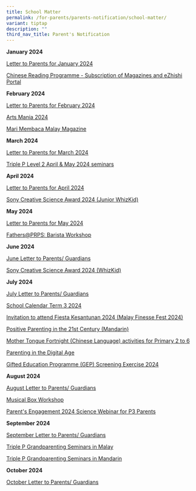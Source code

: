 ```yaml
---
title: School Matter
permalink: /for-parents/parents-notification/school-matter/
variant: tiptap
description: ""
third_nav_title: Parent's Notification
---
```

<p><strong>January 2024</strong>
</p>
<p><a href="/files/School Matter/January_Letter_to_Parents_2024.pdf" rel="noopener noreferrer nofollow" target="_blank">Letter to Parents for January 2024</a>
</p>
<p><a href="/files/School Matter/CL_Mag___PG_Notification_2024_SM_004.pdf" rel="noopener noreferrer nofollow" target="_blank">Chinese Reading Programme - Subscription of Magazines and eZhishi Portal</a>
</p>
<p></p>
<p><strong>February 2024</strong>
</p>
<p><a href="/files/School Matter/Feb_Letter_to_Parents_2024.pdf" rel="noopener noreferrer nofollow" target="_blank">Letter to Parents for February 2024</a>
</p>
<p><a href="/files/School Matter/ArtsMania_School_Letter_2024__edited_on_6_Feb_final.pdf" rel="noopener noreferrer nofollow" target="_blank">Arts Mania 2024</a>
</p>
<p><a href="/files/School Matter/ML_Mag_Mari_Membaca_P1_P6___Letter_to_Parent_2024.pdf" rel="noopener noreferrer nofollow" target="_blank">Mari Membaca Malay Magazine</a>
</p>
<p></p>
<p><strong>March 2024</strong>
</p>
<p></p>
<p><a href="/files/School Matter/March_Letter_to_Parents_2024.pdf" rel="noopener noreferrer nofollow" target="_blank">Letter to Parents for March 2024</a>
</p>
<p><a href="/files/School Matter/Triple_P_Pri_Sch_L2_Apr_and_May_Runs___Care_Corner_Singapore.pdf" rel="noopener noreferrer nofollow" target="_blank">Triple P Level 2 April &amp; May 2024 seminars</a>
</p>
<p></p>
<p><strong>April 2024</strong>
</p>
<p><a href="/files/School Matter/April_Letter_to_Parents.pdf" rel="noopener noreferrer nofollow" target="_blank">Letter to Parents for April 2024</a>
</p>
<p><a href="/files/School Matter/SCSA_2024_Junior_WhizKid_P1_2_Student_Slides.pdf" rel="noopener noreferrer nofollow" target="_blank">Sony Creative Science Award 2024 (Junior WhizKid)</a>
</p>
<p></p>
<p><strong>May 2024</strong>
</p>
<p><a href="/files/School Matter/May_Letter_to_Parents_Guardians_.pdf" rel="noopener noreferrer nofollow" target="_blank">Letter to Parents for May 2024</a>
</p>
<p><a href="/files/School Matter/Infographic__Fathers_PRPS_.pdf" rel="noopener noreferrer nofollow" target="_blank">Fathers@PRPS: Barista Workshop</a>
</p>
<p></p>
<p><strong>June 2024</strong>
</p>
<p><a href="/files/School Matter/June_Letter_to_Parents_Guardians.pdf" rel="noopener noreferrer nofollow" target="_blank">June Letter to Parents/ Guardians</a>
</p>
<p><a href="/files/School Matter/SCSA_2024_WhizKid_P3_6_Student_Slides.pdf" rel="noopener noreferrer nofollow" target="_blank">Sony Creative Science Award 2024 (WhizKid)</a>
</p>
<p></p>
<p><strong>July 2024</strong>
</p>
<p><a href="/files/School Matter/July_Letter_to_Parents_.pdf" rel="noopener noreferrer nofollow" target="_blank">July Letter to Parents/ Guardians</a>
</p>
<p><a href="/files/School Matter/Annex_A_School_Calendar_Term_3_2024.pdf" rel="noopener noreferrer nofollow" target="_blank">School Calendar Term 3 2024</a>
</p>
<p><a href="https://pg.moe.edu.sg/consentForms/details/611143" rel="noopener noreferrer nofollow" target="_blank">Invitation to attend Fiesta Kesantunan 2024 (Malay Finesse Fest 2024)</a>
</p>
<p><a href="/files/School Matter/Positive_Parenting_in_the_21st_Century.pdf" rel="noopener noreferrer nofollow" target="_blank">Positive Parenting in the 21st Century (Mandarin)</a>
</p>
<p><a href="/files/School Matter/School_Letter_for_MTL_Fortnight_P2_to_P6_final.pdf" rel="noopener noreferrer nofollow" target="_blank">Mother Tongue Fortnight (Chinese Language) activities for Primary 2 to 6</a>
</p>
<p><a href="/files/School Matter/Parenting_In_Digital_Age__R10.pdf" rel="noopener noreferrer nofollow" target="_blank">Parenting in the Digital Age</a>
</p>
<p><a href="/files/School Matter/Letter_to_Parents.pdf" rel="noopener noreferrer nofollow" target="_blank">Gifted Education Programme (GEP) Screening Exercise 2024</a>
</p>
<p></p>
<p><strong>August 2024</strong>
</p>
<p><a href="/files/School Matter/August_Letter_to_Parents_Guardians.pdf" rel="noopener noreferrer nofollow" target="_blank">August Letter to Parents/ Guardians</a>
</p>
<p><a href="/files/School Matter/Musical_Box_Workshop_Infographic_Updated.pdf" rel="noopener nofollow" target="_blank">Musical Box Workshop</a>
</p>
<p><a href="/files/School Matter/Parent_s_Engagement___2024_Science_Webinar_for_P3_Parents.pdf" rel="noopener nofollow" target="_blank">Parent's Engagement 2024 Science Webinar for P3 Parents</a>
</p>
<p><strong>September 2024</strong>
</p>
<p><a href="/files/School Matter/September__Letter_to_Parents_Guardians.pdf" rel="noopener nofollow" target="_blank">September Letter to Parents/ Guardians</a>
</p>
<p><a href="/files/School Matter/Triple_P_Grandparenting_Seminars__in_Malay_.pdf" rel="noopener nofollow" target="_blank">Triple P Grandparenting Seminars in Malay</a>
</p>
<p><a href="/files/School Matter/Triple_P_Grandparenting_Seminars__in_Mandarin_.pdf" rel="noopener nofollow" target="_blank">Triple P Grandparenting Seminars in Mandarin</a>
</p>
<p></p>
<p><strong>October 2024</strong>
</p>
<p><a href="/files/School Matter/October_Letter_to_Parents.pdf" rel="noopener nofollow" target="_blank">October Letter to Parents/ Guardians</a>
</p>
<p></p>